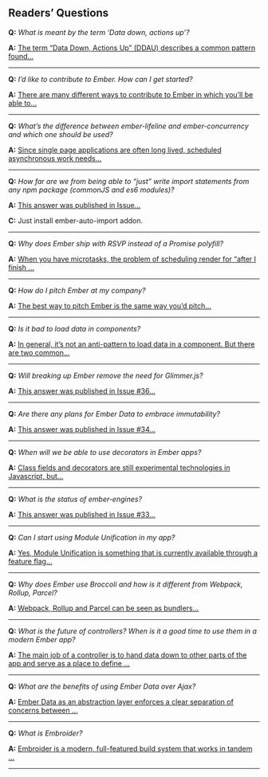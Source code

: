 ## Readers’ Questions

**Q:** _What is meant by the term ‘Data down, actions up’?_

**A:** [The term “Data Down, Actions Up” (DDAU) describes a common pattern found...](https://discuss.emberjs.com/t/readers-questions-what-is-meant-by-the-term-data-down-actions-up/15311)

---

**Q:** _I’d like to contribute to Ember. How can I get started?_

**A:** [There are many different ways to contribute to Ember in which you’ll be able to...](https://discuss.emberjs.com/t/readers-questions-id-like-to-contribute-to-ember-how-can-i-get-started/14915)

---

**Q:** _What’s the difference between ember-lifeline and ember-concurrency and which one should be used?_

**A:** [Since single page applications are often long lived, scheduled asynchronous work needs...](https://discuss.emberjs.com/t/readers-questions-whats-the-difference-between-ember-lifeline-and-ember-concurrency-and-which-one-should-be-used/15197)

---

**Q:** _How far are we from being able to “just” write import statements from any npm package (commonJS and es6 modules)?_

**A:** [This answer was published in Issue...](https://discuss.emberjs.com/t/readers-questions-how-far-are-we-from-being-able-to-just-use-any-npm-package-via-the-import-statement/14462)

**C:** Just install ember-auto-import addon.

---

**Q:** _Why does Ember ship with RSVP instead of a Promise polyfill?_

**A:** [When you have microtasks, the problem of scheduling render for “after I finish ...](https://discuss.emberjs.com/t/readers-questions-why-does-ember-still-use-rsvp/14736)

---

**Q:** _How do I pitch Ember at my company?_

**A:** [The best way to pitch Ember is the same way you’d pitch...](https://discuss.emberjs.com/t/readers-questions-how-do-i-pitch-ember-at-my-company/14289)

---

**Q:** _Is it bad to load data in components?_

**A:** [In general, it’s not an anti-pattern to load data in a component. But there are two common...](https://discuss.emberjs.com/t/readers-questions-is-it-bad-to-load-data-in-components/14521)

---

**Q:** _Will breaking up Ember remove the need for Glimmer.js?_

**A:** [This answer was published in Issue #36...](https://discuss.emberjs.com/t/readers-questions-will-breaking-up-ember-remove-the-need-for-glimmer-js/14325)

---

**Q:** _Are there any plans for Ember Data to embrace immutability?_

**A:** [This answer was published in Issue #34...](https://discuss.emberjs.com/t/readers-questions-are-there-any-plans-for-ember-data-to-embrace-immutability/14259)

---

**Q:** _When will we be able to use decorators in Ember apps?_

**A:** [Class fields and decorators are still experimental technologies in Javascript, but...](https://discuss.emberjs.com/t/readers-questions-when-will-we-be-able-to-use-decorators-in-ember-apps/14583)

---

**Q:** _What is the status of ember-engines?_

**A:** [This answer was published in Issue #33...](https://discuss.emberjs.com/t/readers-questions-what-is-the-status-of-ember-engines/14236)

---

**Q:** _Can I start using Module Unification in my app?_

**A:** [Yes, Module Unification is something that is currently available through a feature flag...](https://discuss.emberjs.com/t/readers-questions-can-i-start-using-module-unification-in-my-app/15029)

---

**Q:** _Why does Ember use Broccoli and how is it different from Webpack, Rollup, Parcel?_

**A:** [Webpack, Rollup and Parcel can be seen as bundlers...](https://discuss.emberjs.com/t/readers-questions-why-does-ember-use-broccoli-and-how-is-it-different-from-webpack-rollup-parcel/15384)

---

**Q:** _What is the future of controllers? When is it a good time to use them in a modern Ember app?_

**A:** [The main job of a controller is to hand data down to other parts of the app and serve as a place to define ...](https://discuss.emberjs.com/t/readers-questions-what-is-the-future-of-controllers-when-is-it-a-good-time-to-use-them-in-a-modern-ember-app/15708)

---

**Q:** _What are the benefits of using Ember Data over Ajax?_

**A:** [Ember Data as an abstraction layer enforces a clear separation of concerns between ...](https://discuss.emberjs.com/t/readers-questions-what-are-the-benefits-of-using-ember-data-over-ajax/16254)

---

**Q:** _What is Embroider?_

**A:** [Embroider is a modern, full-featured build system that works in tandem ...](https://discuss.emberjs.com/t/readers-questions-what-is-embroider/16722)

---
